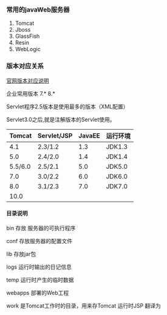 ### 常用的javaWeb服务器

1. Tomcat
2. Jboss
3. GlassFish
4. Resin
5. WebLogic

### 版本对应关系

[官网版本对应说明](http://tomcat.apache.org/whichversion.html)

企业常用版本 7.* 8.*

Servlet程序2.5版本是使用最多的版本（XML配置）

Servlet3.0之后,就是注解版本的Servlet使用。

| Tomcat  | Servlet/JSP | JavaEE | 运行环境 |
| ------- | ----------- | ------ | -------- |
| 4.1     | 2.3/1.2     | 1.3    | JDK1.3   |
| 5.0     | 2.4/2.0     | 1.4    | JDK1.4   |
| 5.5/6.0 | 2.5/2.1     | 5.0    | JDK5.0   |
| 7.0     | 3.0/2.2     | 6.0    | JDK6.0   |
| 8.0     | 3.1/2.3     | 7.0    | JDK7.0   |
| 10.0    |             |        |          |

#### 目录说明

bin 存放 服务器的可执行程序

conf 存放服务器的配置文件

lib 存放jar包

logs 运行时输出的日记信息

temp 运行时产生的临时数据

webapps 部署的Web工程

work 是Tomcat工作时的目录，用来存Tomcat 运行时JSP 翻译为